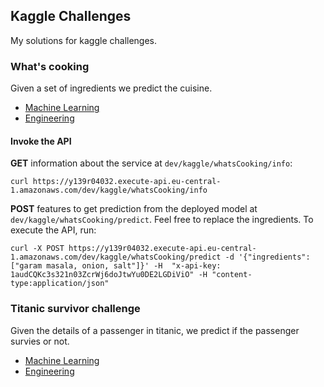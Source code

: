 ## Kaggle Challenges

My solutions for kaggle challenges. 

### What's cooking 

Given a set of ingredients we predict the cuisine.

- [Machine Learning](whatscooking/whats-cooking.ipynb) 
- [Engineering](whatscooking/)

#### Invoke the API

__GET__ information about the service at `dev/kaggle/whatsCooking/info`:

```
curl https://y139r04032.execute-api.eu-central-1.amazonaws.com/dev/kaggle/whatsCooking/info
```

__POST__ features to get prediction from the deployed model at `dev/kaggle/whatsCooking/predict`. Feel free to replace the ingredients. To execute the API, run:

```
curl -X POST https://y139r04032.execute-api.eu-central-1.amazonaws.com/dev/kaggle/whatsCooking/predict -d '{"ingredients": ["garam masala, onion, salt"]}' -H  "x-api-key: 1audCQKc3s321n03ZcrWj6doJtwYu0DE2LGDiViO" -H "content-type:application/json"
```

### Titanic survivor challenge 

Given the details of a passenger in titanic, we predict if the passenger survies or not.

- [Machine Learning](titanic-survival/src/analysis/titanic-survival-notebook.ipynb) 
- [Engineering](titanic-survival/)
